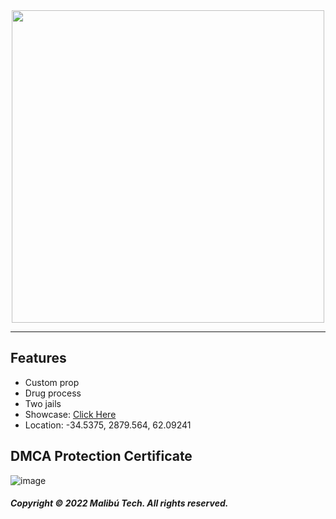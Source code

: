 <div id="header" align="center">
  <img src="https://dunb17ur4ymx4.cloudfront.net/wysiwyg/1041307/5d54f9fb2523478d0623e5182ae63201102f9b5a.png" width="500"/>
</div>

---

## Features

- Custom prop
- Drug process
- Two jails
- Showcase:  [Click Here](https://www.youtube.com/watch?v=7Vibwj_heh4&t=3s)
- Location: -34.5375, 2879.564, 62.09241

## DMCA Protection Certificate
![image](https://cdn.discordapp.com/attachments/1045063739738705940/1045093465324789851/image.png)

##### Copyright © 2022 Malibú Tech. All rights reserved.
